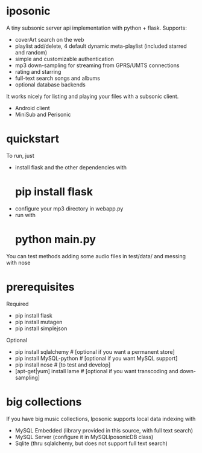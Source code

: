 iposonic
========

A tiny subsonic server api implementation with python + flask.
Supports:
 * coverArt search on the web
 * playlist add/delete, 4 default dynamic meta-playlist (included starred and random)
 * simple and customizable authentication
 * mp3 down-sampling for streaming from GPRS/UMTS connections
 * rating and starring
 * full-text search songs and albums
 * optional database backends 
  
It works nicely for listing and playing your files with a subsonic client.
 * Android client
 * MiniSub and Perisonic

quickstart
==========
To run, just 
 * install flask and the other dependencies with
	# pip install flask
 * configure your mp3 directory in webapp.py
 * run with
	# python main.py


You can test methods adding some audio files in test/data/ and messing with nose


prerequisites
============
Required
 * pip install flask
 * pip install mutagen
 * pip install simplejson

Optional
 * pip install sqlalchemy 	# [optional if you want a permanent store]
 * pip install MySQL-python 	# [optional if you want MySQL support]
 * pip install nose 		# [to test and develop]
 * [apt-get|yum] install lame   # [optional if you want transcoding and down-sampling]

big collections
===============

If you have big music collections, Iposonic supports local data indexing with
 * MySQL Embedded 	(library provided in this source, with full text search)
 * MySQL Server 	(configure it in MySQLIposonicDB class)
 * Sqlite		(thru sqlalchemy, but does not support full text search)

